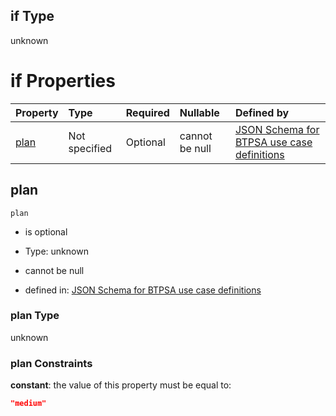 ## if Type

unknown

# if Properties

| Property      | Type          | Required | Nullable       | Defined by                                                                                                                                                                                                                                  |
| :------------ | :------------ | :------- | :------------- | :------------------------------------------------------------------------------------------------------------------------------------------------------------------------------------------------------------------------------------------ |
| [plan](#plan) | Not specified | Optional | cannot be null | [JSON Schema for BTPSA use case definitions](btpsa-usecase-properties-services-items-allof-1-then-allof-98-then-allof-1-if-properties-plan.md "undefined#/properties/services/items/allOf/1/then/allOf/98/then/allOf/1/if/properties/plan") |

## plan



`plan`

*   is optional

*   Type: unknown

*   cannot be null

*   defined in: [JSON Schema for BTPSA use case definitions](btpsa-usecase-properties-services-items-allof-1-then-allof-98-then-allof-1-if-properties-plan.md "undefined#/properties/services/items/allOf/1/then/allOf/98/then/allOf/1/if/properties/plan")

### plan Type

unknown

### plan Constraints

**constant**: the value of this property must be equal to:

```json
"medium"
```
